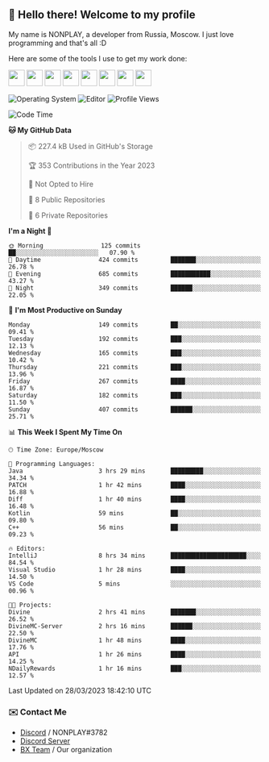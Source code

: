## :wave: Hello there! Welcome to my profile

My name is NONPLAY, a developer from Russia, Moscow. I just love programming and that's all :D

Here are some of the tools I use to get my work done:

<kbd><img height="32" src="https://img.icons8.com/color/2x/visual-studio-code-2019.png"></kbd>
<kbd><img height="32" src="https://img.icons8.com/color/2x/linux.png"></kbd>
<kbd><img height="32" src="https://img.icons8.com/fluent/2x/console.png"></kbd>
<kbd><img height="32" src="https://img.icons8.com/color/2x/open-source.png"></kbd>
<kbd><img height="32" src="https://img.icons8.com/color/2x/git.png"></kbd>
<kbd><img height="32" src="https://img.icons8.com/color/2x/nginx.png"></kbd>
<a href="?#gh-light-mode-only"><kbd><img height="32" src="https://img.icons8.com/metro/2x/mysql.png"></kbd></a>
<a href="?#gh-dark-mode-only"><kbd><img height="32" src="https://img.icons8.com/FFFFFF/metro/2x/mysql.png"></kbd></a>

![Operating System](https://img.shields.io/badge/OS-Windows%2010%20Pro-informational?style=for-the-badge&logo=Windows&logoColor=white&color=007ec6)
![Editor](https://img.shields.io/badge/Editor-VS%20Code-informational?style=for-the-badge&logo=Visual%20Studio%20Code&logoColor=white&color=007ec6)
![Profile Views](https://komarev.com/ghpvc/?username=NONPLAYT&color=blue&style=for-the-badge)

<!--START_SECTION:waka-->
![Code Time](http://img.shields.io/badge/Code%20Time-99%20hrs%2029%20mins-blue)

**🐱 My GitHub Data** 

> 📦 227.4 kB Used in GitHub's Storage 
 > 
> 🏆 353 Contributions in the Year 2023
 > 
> 🚫 Not Opted to Hire
 > 
> 📜 8 Public Repositories 
 > 
> 🔑 6 Private Repositories 
 > 
**I'm a Night 🦉** 

```text
🌞 Morning                125 commits         ██░░░░░░░░░░░░░░░░░░░░░░░   07.90 % 
🌆 Daytime                424 commits         ███████░░░░░░░░░░░░░░░░░░   26.78 % 
🌃 Evening                685 commits         ███████████░░░░░░░░░░░░░░   43.27 % 
🌙 Night                  349 commits         ██████░░░░░░░░░░░░░░░░░░░   22.05 % 
```
📅 **I'm Most Productive on Sunday** 

```text
Monday                   149 commits         ██░░░░░░░░░░░░░░░░░░░░░░░   09.41 % 
Tuesday                  192 commits         ███░░░░░░░░░░░░░░░░░░░░░░   12.13 % 
Wednesday                165 commits         ███░░░░░░░░░░░░░░░░░░░░░░   10.42 % 
Thursday                 221 commits         ███░░░░░░░░░░░░░░░░░░░░░░   13.96 % 
Friday                   267 commits         ████░░░░░░░░░░░░░░░░░░░░░   16.87 % 
Saturday                 182 commits         ███░░░░░░░░░░░░░░░░░░░░░░   11.50 % 
Sunday                   407 commits         ██████░░░░░░░░░░░░░░░░░░░   25.71 % 
```


📊 **This Week I Spent My Time On** 

```text
🕑︎ Time Zone: Europe/Moscow

💬 Programming Languages: 
Java                     3 hrs 29 mins       █████████░░░░░░░░░░░░░░░░   34.34 % 
PATCH                    1 hr 42 mins        ████░░░░░░░░░░░░░░░░░░░░░   16.88 % 
Diff                     1 hr 40 mins        ████░░░░░░░░░░░░░░░░░░░░░   16.48 % 
Kotlin                   59 mins             ██░░░░░░░░░░░░░░░░░░░░░░░   09.80 % 
C++                      56 mins             ██░░░░░░░░░░░░░░░░░░░░░░░   09.23 % 

🔥 Editors: 
IntelliJ                 8 hrs 34 mins       █████████████████████░░░░   84.54 % 
Visual Studio            1 hr 28 mins        ████░░░░░░░░░░░░░░░░░░░░░   14.50 % 
VS Code                  5 mins              ░░░░░░░░░░░░░░░░░░░░░░░░░   00.96 % 

🐱‍💻 Projects: 
Divine                   2 hrs 41 mins       ███████░░░░░░░░░░░░░░░░░░   26.52 % 
DivineMC-Server          2 hrs 16 mins       ██████░░░░░░░░░░░░░░░░░░░   22.50 % 
DivineMC                 1 hr 48 mins        ████░░░░░░░░░░░░░░░░░░░░░   17.76 % 
API                      1 hr 26 mins        ████░░░░░░░░░░░░░░░░░░░░░   14.25 % 
NDailyRewards            1 hr 16 mins        ███░░░░░░░░░░░░░░░░░░░░░░   12.57 % 
```


 Last Updated on 28/03/2023 18:42:10 UTC
<!--END_SECTION:waka-->

### ✉️ Contact Me

- [Discord](https://discord.com/users/597087584090587177) / NONPLAY#3782
- [Discord Server](https://discord.gg/p7cxhw7E2M)
- [BX Team](https://github.com/BX-Team) / Our organization
